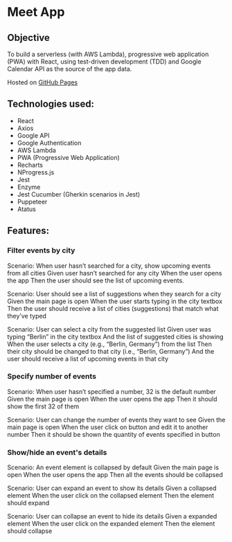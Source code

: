 # Meet App


## Objective
To build a serverless (with AWS Lambda), progressive web application (PWA) with React, using test-driven development (TDD) and Google Calendar API as the source of the app data.

Hosted on [GitHub Pages](https://eloi-perez.github.io/meet "GitHub Pages")

## Technologies used:
* React
* Axios
* Google API
* Google Authentication
* AWS Lambda
* PWA (Progressive Web Application)
* Recharts
* NProgress.js
* Jest
* Enzyme
* Jest Cucumber (Gherkin scenarios in Jest)
* Puppeteer
* Atatus

## Features:

### Filter events by city

Scenario: When user hasn’t searched for a city, show upcoming events from all cities
Given user hasn’t searched for any city
When the user opens the app
Then the user should see the list of upcoming events.

Scenario: User should see a list of suggestions when they search for a city
Given the main page is open
When the user starts typing in the city textbox
Then the user should receive a list of cities (suggestions) that match what they’ve typed

Scenario: User can select a city from the suggested list
Given user was typing “Berlin” in the city textbox
And the list of suggested cities is showing
When the user selects a city (e.g., “Berlin, Germany”) from the list
Then their city should be changed to that city (i.e., “Berlin, Germany”)
And the user should receive a list of upcoming events in that city


### Specify number of events

Scenario: When user hasn’t specified a number, 32 is the default number
Given the main page is open
When the user opens the app
Then it should show the first 32 of them

Scenario: User can change the number of events they want to see
Given the main page is open
When the user click on button and edit it to another number
Then it should be shown the quantity of events specified in button

### Show/hide an event's details

Scenario: An event element is collapsed by default
Given the main page is open
When the user opens the app
Then all the events should be collapsed

Scenario: User can expand an event to show its details
Given a collapsed element
When the user click on the collapsed element
Then the element should expand

Scenario: User can collapse an event to hide its details
Given a expanded element
When the user click on the expanded element
Then the element should collapse

